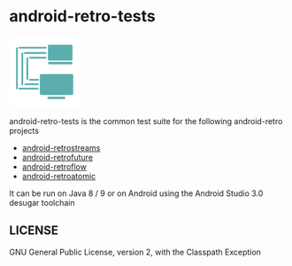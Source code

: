 # android-retro-tests

![](art/streamsupport-sf.png)

android-retro-tests is the common test suite for the following android-retro projects

* [android-retrostreams](https://github.com/retrostreams/android-retrostreams)
* [android-retrofuture](https://github.com/retrostreams/android-retrofuture)
* [android-retroflow](https://github.com/retrostreams/android-retroflow)
* [android-retroatomic](https://github.com/retrostreams/android-retroatomic)

It can be run on Java 8 / 9 or on Android using the Android Studio 3.0 desugar toolchain


## LICENSE

GNU General Public License, version 2, with the Classpath Exception

